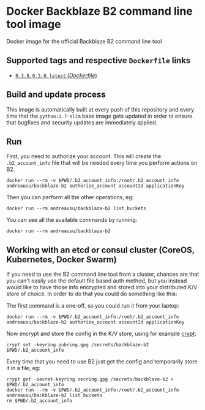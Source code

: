 # Docker Backblaze B2 command line tool image

Docker image for the official Backblaze B2 command line tool

## Supported tags and respective `Dockerfile` links

-	[`0.3.9`, `0.3`, `0`, `latest` (*Dockerfile*)](https://github.com/primait/docker-filebeat/blob/master/Dockerfile)

## Build and update process

This image is automatically built at every push of this repository and every time that the `python:2.7-slim` base image gets updated in order to ensure that bugfixes and security updates are immediately applied.

## Run

First, you need to authorize your account.
This will create the `.b2_account_info` file that will be needed every time you perform actions on B2.

`docker run --rm -v $PWD/.b2_account_info:/root/.b2_account_info andreausu/backblaze-b2 authorize_account accountId applicationKey`

Then you can perform all the other operations, eg:

`docker run --rm andreausu/backblaze-b2 list_buckets`

You can see all the available commands by running:

`docker run --rm andreausu/backblaze-b2`

## Working with an etcd or consul cluster (CoreOS, Kubernetes, Docker Swarm)

If you need to use the B2 command line tool from a cluster, chances are that you can't easily use the default file based auth method, but you instead would like to have those info encrypted and stored into your distributed K/V store of choice.
In order to do that you could do something like this:

The first command is a one-off, so you could run it from your laptop:

`docker run --rm -v $PWD/.b2_account_info:/root/.b2_account_info andreausu/backblaze-b2 authorize_account accountId applicationKey`

Now encrypt and store the config in the K/V store, using for example [crypt](https://xordataexchange.github.io/crypt/):

`crypt set -keyring pubring.gpg /secrets/backblaze-b2 $PWD/.b2_account_info`

Every time that you need to use B2 just get the config and temporarily store it in a file, eg:

```
crypt get -secret-keyring secring.gpg /secrets/backblaze-b2 > $PWD/.b2_account_info
docker run --rm -v $PWD/.b2_account_info:/root/.b2_account_info andreausu/backblaze-b2 list_buckets
rm $PWD/.b2_account_info
```
